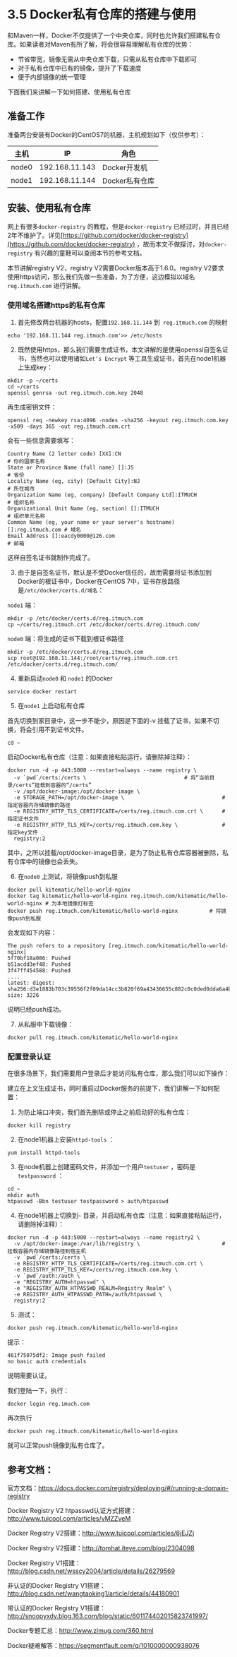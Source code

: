 # 3.5 Docker私有仓库的搭建与使用

和Maven一样，Docker不仅提供了一个中央仓库，同时也允许我们搭建私有仓库。如果读者对Maven有所了解，将会很容易理解私有仓库的优势：

* 节省带宽，镜像无需从中央仓库下载，只需从私有仓库中下载即可
* 对于私有仓库中已有的镜像，提升了下载速度
* 便于内部镜像的统一管理

下面我们来讲解一下如何搭建、使用私有仓库





## 准备工作

准备两台安装有Docker的CentOS7的机器，主机规划如下（仅供参考）：

| 主机    | IP             | 角色         |
| ----- | -------------- | ---------- |
| node0 | 192.168.11.143 | Docker开发机  |
| node1 | 192.168.11.144 | Docker私有仓库 |





## 安装、使用私有仓库

网上有很多`docker-registry` 的教程，但是`docker-registry` 已经过时，并且已经2年不维护了。详见[https://github.com/docker/docker-registry](https://github.com/docker/docker-registry) ，故而本文不做探讨，对`docker-registry` 有兴趣的童鞋可以查阅本节的参考文档。

本节讲解registry V2，registry V2需要Docker版本高于1.6.0。registry V2要求使用https访问，那么我们先做一些准备，为了方便，这边模拟以域名`reg.itmuch.com` 进行讲解。



### 使用域名搭建https的私有仓库

1. 首先修改两台机器的hosts，配置`192.168.11.144`  到` reg.itmuch.com` 的映射

```shell
echo '192.168.11.144 reg.itmuch.com'>> /etc/hosts
```

2. 既然使用https，那么我们需要生成证书，本文讲解的是使用openssl自签名证书，当然也可以使用诸如`Let’s Encrypt` 等工具生成证书，首先在node1机器上生成key：

```shell
mkdir -p ~/certs
cd ~/certs
openssl genrsa -out reg.itmuch.com.key 2048
```

再生成密钥文件：

```shell
openssl req -newkey rsa:4096 -nodes -sha256 -keyout reg.itmuch.com.key -x509 -days 365 -out reg.itmuch.com.crt
```

会有一些信息需要填写：

```shell
Country Name (2 letter code) [XX]:CN									# 你的国家名称
State or Province Name (full name) []:JS								# 省份
Locality Name (eg, city) [Default City]:NJ								# 所在城市
Organization Name (eg, company) [Default Company Ltd]:ITMUCH			# 组织名称
Organizational Unit Name (eg, section) []:ITMUCH						# 组织单元名称
Common Name (eg, your name or your server's hostname) []:reg.itmuch.com # 域名
Email Address []:eacdy0000@126.com										# 邮箱
```

这样自签名证书就制作完成了。

3. 由于是自签名证书，默认是不受Docker信任的，故而需要将证书添加到Docker的根证书中，Docker在CentOS 7中，证书存放路径是`/etc/docker/certs.d/域名`：

`node1` 端：

```shell
mkdir -p /etc/docker/certs.d/reg.itmuch.com
cp ~/certs/reg.itmuch.crt /etc/docker/certs.d/reg.itmuch.com/
```

`node0` 端：将生成的证书下载到根证书路径

```shell
mkdir -p /etc/docker/certs.d/reg.itmuch.com
scp root@192.168.11.144:/root/certs/reg.itmuch.com.crt /etc/docker/certs.d/reg.itmuch.com/
```

4. 重新启动`node0` 和 `node1` 的Docker

```shell
service docker restart
```

5. 在`node1` 上启动私有仓库

首先切换到家目录中，这一步不能少，原因是下面的-v 挂载了证书，如果不切换，将会引用不到证书文件。

```
cd ~
```

启动Docker私有仓库（注意：如果直接粘贴运行，请删除掉注释）：


```shell
docker run -d -p 443:5000 --restart=always --name registry \
  -v `pwd`/certs:/certs \								# 将“当前目录/certs”挂载到容器的“/certs”
  -v /opt/docker-image:/opt/docker-image \							
  -e STORAGE_PATH=/opt/docker-image \								# 指定容器内存储镜像的路径
  -e REGISTRY_HTTP_TLS_CERTIFICATE=/certs/reg.itmuch.com.crt \		# 指定证书文件
  -e REGISTRY_HTTP_TLS_KEY=/certs/reg.itmuch.com.key \				# 指定key文件
  registry:2
```

其中，之所以挂载/opt/docker-image目录，是为了防止私有仓库容器被删除，私有仓库中的镜像也会丢失。

6. 在`node0` 上测试，将镜像push到私服

```shell
docker pull kitematic/hello-world-nginx
docker tag kitematic/hello-world-nginx reg.itmuch.com/kitematic/hello-world-nginx # 为本地镜像打标签
docker push reg.itmuch.com/kitematic/hello-world-nginx			# 将镜像push到私服
```

会发现如下内容：

```shell
The push refers to a repository [reg.itmuch.com/kitematic/hello-world-nginx]
5f70bf18a086: Pushed 
b51acdd3ef48: Pushed 
3f47ff454588: Pushed 
....
latest: digest: sha256:d3e1883b703c39556f2f09da14cc3b820f69a43436655c882c0c0ded0dda6a4b size: 3226
```

说明已经push成功。

7. 从私服中下载镜像：

```shell
docker pull reg.itmuch.com/kitematic/hello-world-nginx
```





###  配置登录认证

在很多场景下，我们需要用户登录后才能访问私有仓库，那么我们可以如下操作：

建立在上文生成证书，同时重启过Docker服务的前提下，我们讲解一下如何配置：

1. 为防止端口冲突，我们首先删除或停止之前启动好的私有仓库：

```shell
docker kill registry
```

2. 在node1机器上安装`httpd-tools` ：

```shell
yum install httpd-tools
```

3. 在node机器上创建密码文件，并添加一个用户`testuser` ，密码是`testpassword` ：

```shell
cd ~
mkdir auth
htpasswd -Bbn testuser testpassword > auth/htpasswd
```

4. 在node1机器上切换到`~` 目录，并启动私有仓库（注意：如果直接粘贴运行，请删除掉注释）：

```shell
docker run -d -p 443:5000 --restart=always --name registry2 \
  -v /opt/docker-image:/var/lib/registry \							# 挂载容器内存储镜像路径到宿主机
  -v `pwd`/certs:/certs \
  -e REGISTRY_HTTP_TLS_CERTIFICATE=/certs/reg.itmuch.com.crt \
  -e REGISTRY_HTTP_TLS_KEY=/certs/reg.itmuch.com.key \
  -v `pwd`/auth:/auth \
  -e "REGISTRY_AUTH=htpasswd" \
  -e "REGISTRY_AUTH_HTPASSWD_REALM=Registry Realm" \
  -e REGISTRY_AUTH_HTPASSWD_PATH=/auth/htpasswd \
  registry:2
```

5. 测试：

```shell
docker push reg.itmuch.com/kitematic/hello-world-nginx
```

提示：

```shell
461f75075df2: Image push failed 
no basic auth credentials
```

说明需要认证。

我们登陆一下，执行：

```shell
docker login reg.imuch.com
```

再次执行

```shell
docker push reg.itmuch.com/kitematic/hello-world-nginx
```

就可以正常push镜像到私有仓库了。





## 参考文档：

官方文档：https://docs.docker.com/registry/deploying/#/running-a-domain-registry

Docker Registry V2 htpasswd认证方式搭建：http://www.tuicool.com/articles/vMZZveM

Docker Registry V2搭建：http://www.tuicool.com/articles/6jEJZj

Docker Registry V2搭建：http://tomhat.iteye.com/blog/2304098

Docker Registry V1搭建：http://blog.csdn.net/wsscy2004/article/details/26279569

非认证的Docker Registry V1搭建：http://blog.csdn.net/wangtaoking1/article/details/44180901

带认证的Docker Registry V1搭建：http://snoopyxdy.blog.163.com/blog/static/601174402015823741997/

Docker专题汇总：http://www.zimug.com/360.html

Docker疑难解答：https://segmentfault.com/q/1010000000938076



